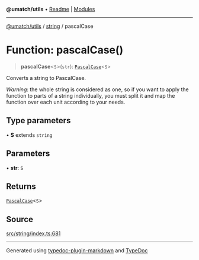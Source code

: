 **@umatch/utils** • [Readme](../../index.md) \| [Modules](../../modules.md)

***

[@umatch/utils](../../modules.md) / [string](../index.md) / pascalCase

# Function: pascalCase()

> **pascalCase**\<`S`\>(`str`): [`PascalCase`](../type-aliases/PascalCase.md)\<`S`\>

Converts a string to PascalCase.

*Warning*: the whole string is considered as one, so if you want to
apply the function to parts of a string individually, you must
split it and map the function over each unit according to your needs.

## Type parameters

• **S** extends `string`

## Parameters

• **str**: `S`

## Returns

[`PascalCase`](../type-aliases/PascalCase.md)\<`S`\>

## Source

[src/string/index.ts:681](https://github.com/umatch-oficial/utils/blob/ed8915b/src/string/index.ts#L681)

***

Generated using [typedoc-plugin-markdown](https://www.npmjs.com/package/typedoc-plugin-markdown) and [TypeDoc](https://typedoc.org/)
